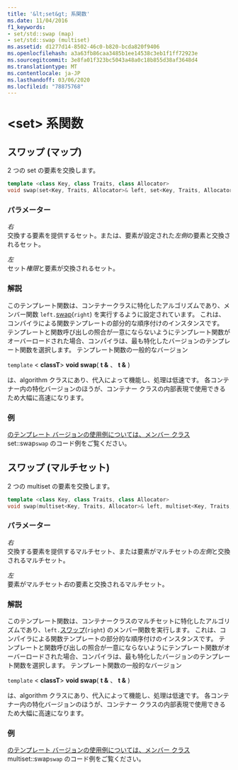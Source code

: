 ```yaml
---
title: '&lt;set&gt; 系関数'
ms.date: 11/04/2016
f1_keywords:
- set/std::swap (map)
- set/std::swap (multiset)
ms.assetid: d1277d14-8502-46c0-b820-bcda820f9406
ms.openlocfilehash: a3a63fb86caa3485b1ee14538c3eb1f1ff72923e
ms.sourcegitcommit: 3e8fa01f323bc5043a48a0c18b855d38af3648d4
ms.translationtype: MT
ms.contentlocale: ja-JP
ms.lasthandoff: 03/06/2020
ms.locfileid: "78875768"
---
```

# <a name="ltsetgt-functions"></a>&lt;set&gt; 系関数

## <a name="swap"></a>スワップ (マップ)

2 つの set の要素を交換します。

```cpp
template <class Key, class Traits, class Allocator>
void swap(set<Key, Traits, Allocator>& left, set<Key, Traits, Allocator>& right);
```

### <a name="parameters"></a>パラメーター

*右*\
交換する要素を提供するセット。または、要素が設定された*左側*の要素と交換されるセット。

*左*\
セット*権限*と要素が交換されるセット。

### <a name="remarks"></a>解説

このテンプレート関数は、コンテナークラスに特化したアルゴリズムであり、メンバー関数 `left.`[swap](../standard-library/set-class.md#swap)(`right`) を実行するように設定されています。 これは、コンパイラによる関数テンプレートの部分的な順序付けのインスタンスです。 テンプレートと関数呼び出しの照合が一意にならないようにテンプレート関数がオーバーロードされた場合、コンパイラは、最も特化したバージョンのテンプレート関数を選択します。 テンプレート関数の一般的なバージョン

`template` \< **classT**> **void swap**( **t &** 、 **t &** )

は、algorithm クラスにあり、代入によって機能し、処理は低速です。 各コンテナー内の特化バージョンのほうが、コンテナー クラスの内部表現で使用できるため大幅に高速になります。

### <a name="example"></a>例

[ のテンプレート バージョンの使用例については、メンバー クラス ](../standard-library/set-class.md#swap)set::swap`swap` のコード例をご覧ください。

## <a name="swap_multiset"></a>スワップ (マルチセット)

2 つの multiset の要素を交換します。

```cpp
template <class Key, class Traits, class Allocator>
void swap(multiset<Key, Traits, Allocator>& left, multiset<Key, Traits, Allocator>& right);
```

### <a name="parameters"></a>パラメーター

*右*\
交換する要素を提供するマルチセット、または要素がマルチセットの*左側*と交換されるマルチセット。

*左*\
要素がマルチセット*右*の要素と交換されるマルチセット。

### <a name="remarks"></a>解説

このテンプレート関数は、コンテナークラスのマルチセットに特化したアルゴリズムであり、`left.`[スワップ](../standard-library/multiset-class.md#swap)(`right`) のメンバー関数を実行します。 これは、コンパイラによる関数テンプレートの部分的な順序付けのインスタンスです。 テンプレートと関数呼び出しの照合が一意にならないようにテンプレート関数がオーバーロードされた場合、コンパイラは、最も特化したバージョンのテンプレート関数を選択します。 テンプレート関数の一般的なバージョン

`template` \< **classT**> **void swap**( **t &** 、 **t &** )

は、algorithm クラスにあり、代入によって機能し、処理は低速です。 各コンテナー内の特化バージョンのほうが、コンテナー クラスの内部表現で使用できるため大幅に高速になります。

### <a name="example"></a>例

[ のテンプレート バージョンの使用例については、メンバー クラス ](../standard-library/multiset-class.md#swap)multiset::swap`swap` のコード例をご覧ください。
